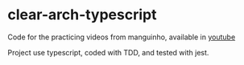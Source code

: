 # clear-arch-typescript

Code for the practicing videos from manguinho, available in [youtube](youtube.com/watch?v=7ylqtGk9bTo)

Project use typescript, coded with TDD, and tested with jest.